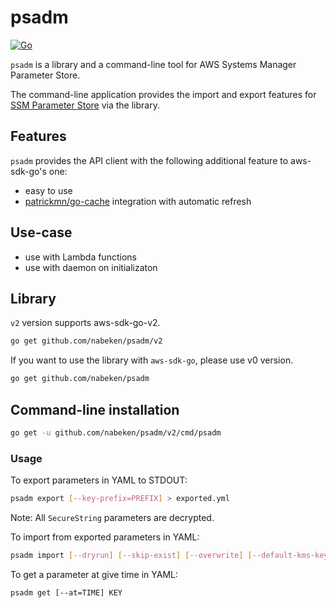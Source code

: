 # psadm

[![Go](https://github.com/nabeken/psadm/actions/workflows/go.yml/badge.svg)](https://github.com/nabeken/psadm/actions/workflows/go.yml)

`psadm` is a library and a command-line tool for AWS Systems Manager Parameter Store.

The command-line application provides the import and export features for [SSM Parameter Store](http://docs.aws.amazon.com/AWSEC2/latest/UserGuide/systems-manager-paramstore.html) via the library.

## Features

`psadm` provides the API client with the following additional feature to aws-sdk-go's one:
- easy to use
- [patrickmn/go-cache](https://github.com/patrickmn/go-cache) integration with automatic refresh

## Use-case

- use with Lambda functions
- use with daemon on initializaton

## Library

`v2` version supports aws-sdk-go-v2.

```sh
go get github.com/nabeken/psadm/v2
```

If you want to use the library with `aws-sdk-go`, please use v0 version.

```sh
go get github.com/nabeken/psadm
```

## Command-line installation

```sh
go get -u github.com/nabeken/psadm/v2/cmd/psadm
```

### Usage

To export parameters in YAML to STDOUT:

```sh
psadm export [--key-prefix=PREFIX] > exported.yml
```

Note: All `SecureString` parameters are decrypted.

To import from exported parameters in YAML:

```sh
psadm import [--dryrun] [--skip-exist] [--overwrite] [--default-kms-key-id=KMS-KEY-ID] exported.yml
```

To get a parameter at give time in YAML:
```
psadm get [--at=TIME] KEY
```
